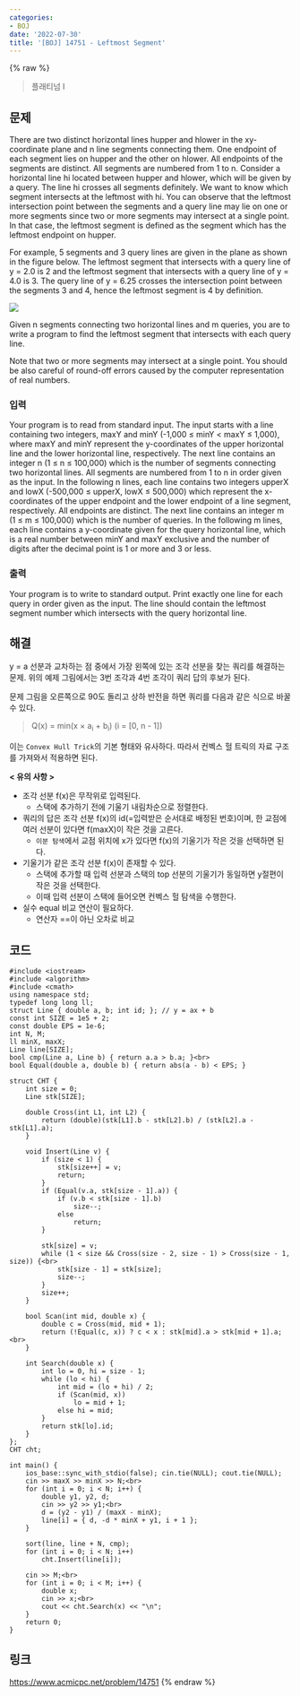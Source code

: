 ```yaml
---
categories:
- BOJ
date: '2022-07-30'
title: '[BOJ] 14751 - Leftmost Segment'
---
```


{% raw %}
> 플래티넘 I<br>

## 문제
There are two distinct horizontal lines hupper  and hlower  in the xy-coordinate plane and n line segments connecting them. One endpoint of each segment lies on hupper  and the other on hlower. All endpoints of the segments are distinct. All segments are numbered from 1 to n. Consider a horizontal line hi  located between hupper  and hlower, which will be given by a query. The line hi  crosses all segments definitely. We want to know which segment intersects at the leftmost with hi. You can observe that the leftmost intersection point between the segments and a query line may lie on one or more segments since two or more segments may intersect at a single point. In that case, the leftmost segment is defined as the segment which has the leftmost endpoint on hupper.

For example, 5 segments and 3 query lines are given in the plane as shown in the figure below. The leftmost segment that intersects with a query line of y = 2.0 is 2 and the leftmost segment that intersects with a query line of y = 4.0 is 3. The query line of y = 6.25 crosses the intersection point between the segments 3 and 4, hence the leftmost segment is 4 by definition.

![](images/14751.png)

Given n segments connecting two horizontal lines and m queries, you are to write a program to find the leftmost segment that intersects with each query line.

Note that two or more segments may intersect at a single point. You should be also careful of round-off errors caused by the computer representation of real numbers.

### 입력
Your program is to read from standard input. The input starts with a line containing two integers, maxY and minY (-1,000 ≤ minY < maxY ≤ 1,000), where maxY and minY represent the y-coordinates of the upper horizontal line and the lower horizontal line, respectively. The next line contains an integer n (1 ≤ n ≤ 100,000) which is the number of segments connecting two horizontal lines. All segments are numbered from 1 to n in order given as the input. In the following n lines, each line contains two integers upperX and lowX (-500,000 ≤ upperX, lowX ≤ 500,000) which represent the x-coordinates of the upper endpoint and the lower endpoint of a line segment, respectively. All endpoints are distinct. The next line contains an integer m (1 ≤ m ≤ 100,000) which is the number of queries. In the following m lines, each line contains a y-coordinate given for the query horizontal line, which is a real number between minY and maxY exclusive and the number of digits after the decimal point is 1 or more and 3 or less.

### 출력
Your program is to write to standard output. Print exactly one line for each query in order given as the input. The line should contain the leftmost segment number which intersects with the query horizontal line.

## 해결
y = a 선분과 교차하는 점 중에서 가장 왼쪽에 있는 조각 선분을 찾는 쿼리를 해결하는 문제. 위의 예제 그림에서는 3번 조각과 4번 조각이 쿼리 답의 후보가 된다. 

문제 그림을 오른쪽으로 90도 돌리고 상하 반전을 하면 쿼리를 다음과 같은 식으로 바꿀 수 있다.
> Q(x) = min(x × a<sub>i</sub> + b<sub>i</sub>) (i = [0, n - 1])<br>

이는 `Convex Hull Trick`의 기본 형태와 유사하다. 따라서 컨벡스 헐 트릭의 자료 구조를 가져와서 적용하면 된다.

**< 유의 사항 >**
- 조각 선분 f(x)은 무작위로 입력된다.
	- 스택에 추가하기 전에 기울기 내림차순으로 정렬한다.
- 쿼리의 답은 조각 선분 f(x)의 id(=입력받은 순서대로 배정된 번호)이며, 한 교점에 여러 선분이 있다면 f(maxX)이 작은 것을 고른다.
	- `이분 탐색`에서 교점 위치에 x가 있다면 f(x)의 기울기가 작은 것을 선택하면 된다.
- 기울기가 같은 조각 선분 f(x)이 존재할 수 있다.
	- 스택에 추가할 때 입력 선분과 스택의 top 선분의 기울기가 동일하면 y절편이 작은 것을 선택한다.
	- 이때 입력 선분이 스택에 들어오면 컨벡스 헐 탐색을 수행한다.
- 실수 equal 비교 연산이 필요하다.
	- 연산자 ==이 아닌 오차로 비교

## 코드
```
#include <iostream>
#include <algorithm>
#include <cmath>
using namespace std;
typedef long long ll;
struct Line { double a, b; int id; }; // y = ax + b
const int SIZE = 1e5 + 2;
const double EPS = 1e-6;
int N, M;
ll minX, maxX;
Line line[SIZE];
bool cmp(Line a, Line b) { return a.a > b.a; }<br>
bool Equal(double a, double b) { return abs(a - b) < EPS; }

struct CHT {
	int size = 0;
	Line stk[SIZE];

	double Cross(int L1, int L2) {
		return (double)(stk[L1].b - stk[L2].b) / (stk[L2].a - stk[L1].a);
	}

	void Insert(Line v) {
		if (size < 1) {
			stk[size++] = v;
			return;
		}
		if (Equal(v.a, stk[size - 1].a)) {
			if (v.b < stk[size - 1].b)
				size--;
			else
				return;
		}
		
		stk[size] = v;
		while (1 < size && Cross(size - 2, size - 1) > Cross(size - 1, size)) {<br>
			stk[size - 1] = stk[size];
			size--;
		}
		size++;
	}

	bool Scan(int mid, double x) {
		double c = Cross(mid, mid + 1);
		return (!Equal(c, x)) ? c < x : stk[mid].a > stk[mid + 1].a;<br>
	}

	int Search(double x) {
		int lo = 0, hi = size - 1;
		while (lo < hi) {
			int mid = (lo + hi) / 2;
			if (Scan(mid, x))
				lo = mid + 1;
			else hi = mid;
		}
		return stk[lo].id;
	}
};
CHT cht;

int main() {
	ios_base::sync_with_stdio(false); cin.tie(NULL); cout.tie(NULL);
	cin >> maxX >> minX >> N;<br>
	for (int i = 0; i < N; i++) {
		double y1, y2, d;
		cin >> y2 >> y1;<br>
		d = (y2 - y1) / (maxX - minX);
		line[i] = { d, -d * minX + y1, i + 1 };
	}

	sort(line, line + N, cmp);
	for (int i = 0; i < N; i++)
		cht.Insert(line[i]);

	cin >> M;<br>
	for (int i = 0; i < M; i++) {
		double x;
		cin >> x;<br>
		cout << cht.Search(x) << "\n";
	}
	return 0;
}
```

## 링크
https://www.acmicpc.net/problem/14751
{% endraw %}